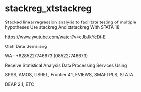 # stackreg_xtstackreg
Stacked linear regression analysis to facilitate testing of multiple hypotheses Use stackreg And xtstackreg With STATA 18

https://www.youtube.com/watch?v=cJbJkYcDi-E

Olah Data Semarang

WA : +6285227746673 (085227746673)

Receive Statistical Analysis Data Processing Services Using

SPSS, AMOS, LISREL, Frontier 4.1, EVIEWS, SMARTPLS, STATA

DEAP 2.1, ETC
